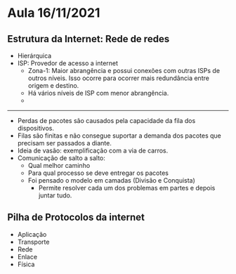 # Aula 16/11/2021

## Estrutura da Internet: Rede de redes

- Hierárquica
- ISP: Provedor de acesso a internet
    - Zona-1: Maior abrangência e possui conexões com outras ISPs de outros níveis. Isso ocorre para ocorrer mais redundância entre origem e destino.
    - Há vários níveis de ISP com menor abrangência.
    - 

---

- Perdas de pacotes são causados pela capacidade da fila dos dispositivos.
- Filas são finitas e não consegue suportar a demanda dos pacotes que precisam ser passados a diante.
- Ideia de vasão: exemplificação com a via de carros.
- Comunicação de salto a salto:
    - Qual melhor caminho
    - Para qual processo se deve entregar os pacotes
    - Foi pensado o modelo em camadas (Divisão e Conquista)
        - Permite resolver cada um dos problemas em partes e depois juntar tudo.


## Pilha de Protocolos da internet

- Aplicação
- Transporte
- Rede
- Enlace
- Física



